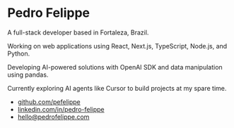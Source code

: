 
# Pedro Felippe

A full-stack developer based in Fortaleza, Brazil.

Working on web applications using React, Next.js, TypeScript, Node.js, and Python. 

Developing AI-powered solutions with OpenAI SDK and data manipulation using pandas.

Currently exploring AI agents like Cursor to build projects at my spare time.

- [github.com/pefelippe](https://github.com/pefelippe)
- [linkedin.com/in/pedro-felippe](https://linkedin.com/in/pedro-felippe)
- hello@pedrofelippe.com
